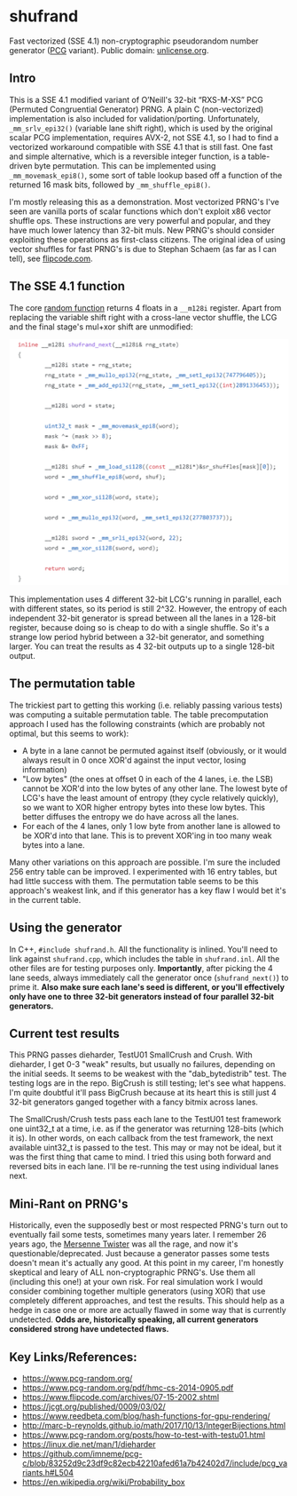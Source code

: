 # shufrand
Fast vectorized (SSE 4.1) non-cryptographic pseudorandom number generator ([PCG](https://en.wikipedia.org/wiki/Permuted_congruential_generator) variant). Public domain: [unlicense.org](https://unlicense.org/).

## Intro

This is a SSE 4.1 modified variant of O’Neill's 32-bit “RXS-M-XS” PCG (Permuted Congruential Generator) PRNG. A plain C (non-vectorized) implementation is also included for validation/porting. Unfortunately, `_mm_srlv_epi32()` (variable lane shift right), which is used by the original scalar PCG implementation, requires AVX-2, not SSE 4.1, so I had to find a vectorized workaround compatible with SSE 4.1 that is still fast. One fast and simple alternative, which is a reversible integer function, is a table-driven byte permutation. This can be implemented using `_mm_movemask_epi8()`, some sort of table lookup based off a function of the returned 16 mask bits, followed by `_mm_shuffle_epi8()`.

I'm mostly releasing this as a demonstration. Most vectorized PRNG's I've seen are vanilla ports of scalar functions which don't exploit x86 vector shuffle ops. These instructions are very powerful and popular, and they have much lower latency than 32-bit muls. New PRNG's should consider exploiting these operations as first-class citizens. The original idea of using vector shuffles for fast PRNG's is due to Stephan Schaem (as far as I can tell), see [flipcode.com](https://www.flipcode.com/archives/07-15-2002.shtml).

## The SSE 4.1 function

The core [random function](https://github.com/richgel999/shufrand/blob/main/shufrand.h#L65) returns 4 floats in a `__m128i` register. Apart from replacing the variable shift right with a cross-lane vector shuffle, the LCG and the final stage's mul+xor shift are unmodified:

![shufrange function](shufrand_func_png.png "shufrange SSE 4.1 implementation")

This implementation uses 4 different 32-bit LCG's running in parallel, each with different states, so its period is still 2^32. However, the entropy of each independent 32-bit generator is spread between all the lanes in a 128-bit register, because doing so is cheap to do with a single shuffle. So it's a strange low period hybrid between a 32-bit generator, and something larger. You can treat the results as 4 32-bit outputs up to a single 128-bit output.

## The permutation table

The trickiest part to getting this working (i.e. reliably passing various tests) was computing a suitable permutation table. The table precomputation approach I used has the following constraints (which are probably not optimal, but this seems to work):
- A byte in a lane cannot be permuted against itself (obviously, or it would always result in 0 once XOR'd against the input vector, losing information)
- "Low bytes" (the ones at offset 0 in each of the 4 lanes, i.e. the LSB) cannot be XOR'd into the low bytes of any other lane. The lowest byte of LCG's have the least amount of entropy (they cycle relatively quickly), so we want to XOR higher entropy bytes into these low bytes. This better diffuses the entropy we do have across all the lanes.
- For each of the 4 lanes, only 1 low byte from another lane is allowed to be XOR'd into that lane. This is to prevent XOR'ing in too many weak bytes into a lane.

Many other variations on this approach are possible. I'm sure the included 256 entry table can be improved. I experimented with 16 entry tables, but had little success with them. The permutation table seems to be this approach's weakest link, and if this generator has a key flaw I would bet it's in the current table.

## Using the generator
In C++, `#include shufrand.h`. All the functionality is inlined. You'll need to link against `shufrand.cpp`, which includes the table in `shufrand.inl`. All the other files are for testing purposes only. **Importantly**, after picking the 4 lane seeds, always immediately call the generator once (`shufrand_next()`) to prime it. **Also make sure each lane's seed is different, or you'll effectively only have one to three 32-bit generators instead of four parallel 32-bit generators.**

## Current test results

This PRNG passes dieharder, TestU01 SmallCrush and Crush. With dieharder, I get 0-3 "weak" results, but usually no failures, depending on the initial seeds. It seems to be weakest with the "dab_bytedistrib" test. The testing logs are in the repo. BigCrush is still testing; let's see what happens. I'm quite doubtful it'll pass BigCrush because at its heart this is still just 4 32-bit generators ganged together with a fancy bitmix across lanes. 

The SmallCrush/Crush tests pass each lane to the TestU01 test framework one uint32_t at a time, i.e. as if the generator was returning 128-bits (which it is). In other words, on each callback from the test framework, the next available uint32_t is passed to the test. This may or may not be ideal, but it was the first thing that came to mind. I tried this using both forward and reversed bits in each lane. I'll be re-running the test using individual lanes next.

## Mini-Rant on PRNG's

Historically, even the supposedly best or most respected PRNG's turn out to eventually fail some tests, sometimes many years later. I remember 26 years ago, the [Mersenne Twister](https://en.wikipedia.org/wiki/Mersenne_Twister) was all the rage, and now it's questionable/deprecated. Just because a generator passes some tests doesn't mean it's actually any good. At this point in my career, I'm honestly skeptical and leary of ALL non-cryptographic PRNG's. Use them all (including this one!) at your own risk. For real simulation work I would consider combining together multiple generators (using XOR) that use completely different approaches, and test the results. This should help as a hedge in case one or more are actually flawed in some way that is currently undetected. **Odds are, historically speaking, all current generators considered strong have undetected flaws.**

## Key Links/References:  
- https://www.pcg-random.org/
- https://www.pcg-random.org/pdf/hmc-cs-2014-0905.pdf
- https://www.flipcode.com/archives/07-15-2002.shtml
- https://jcgt.org/published/0009/03/02/
- https://www.reedbeta.com/blog/hash-functions-for-gpu-rendering/
- http://marc-b-reynolds.github.io/math/2017/10/13/IntegerBijections.html
- https://www.pcg-random.org/posts/how-to-test-with-testu01.html
- https://linux.die.net/man/1/dieharder
- https://github.com/imneme/pcg-c/blob/83252d9c23df9c82ecb42210afed61a7b42402d7/include/pcg_variants.h#L504
- https://en.wikipedia.org/wiki/Probability_box
